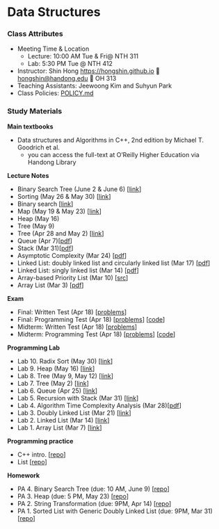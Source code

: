 # Data Structures #

### Class Attributes ###
* Meeting Time & Location
  - Lecture: 10:00 AM Tue & Fri@ NTH 311
  - Lab: 5:30 PM Tue @ NTH 412
* Instructor: Shin Hong https://hongshin.github.io :e-mail: hongshin@handong.edu :door: OH 313
* Teaching Assistants: Jeewoong Kim and Suhyun Park
* Class Policies: [POLICY.md](POLICY.md)

### Study Materials ###

**Main textbooks**
* Data structures and Algorithms in C++, 2nd edition  by Michael T. Goodrich et al.
    - you can access the full-text at O’Reilly Higher Education via Handong Library

**Lecture Notes**
* Binary Search Tree (June 2 & June 6) [[link](note/search-tree.pdf)]
* Sorting (May 26 & May 30) [[link](note/sorting.pdf)]
* Binary search [[link](https://github.com/hongshin/DataStructures/tree/binsearch/english_words)] 
* Map (May 19 & May 23) [[link](note/map.pdf)]
* Heap (May 16)
* Tree (May 9)
* Tree (Apr 28 and May 2) [[link](note/tree.pdf)]
* Queue (Apr 7)[[pdf](note/queue.pdf)]
* Stack (Mar 31)[[pdf](note/stack.pdf)]
* Asymptotic Complexity (Mar 24) [[pdf](note/asymptotic+complexity.pdf)]
* Linked List: doubly linked list and circularly linked list (Mar 17) [[pdf](note/linkedlist.pdf)]
* Linked List: singly linked list (Mar 14) [[pdf](note/linkedlist.pdf)]
* Array-based Priority List (Mar 10) [[src](https://github.com/hongshin/DataStructures/tree/list)]
* Array List (Mar 3) [[pdf](note/arraylist.pdf)]

**Exam**
* Final: Written Test (Apr 18) [[problems](note/final2.pdf)] 
* Final: Programming Test (Apr 18) [[problems](note/final1.pdf)] [[code](note/final.zip)]
* Midterm: Written Test (Apr 18) [[problems](note/midterm2.pdf)] 
* Midterm: Programming Test (Apr 18) [[problems](note/midterm1.pdf)] [[code](note/midterm.zip)]

**Programming Lab**
* Lab 10. Radix Sort (May 30) [[link](https://github.com/hongshin/DataStructures/tree/lab10)]
* Lab 9. Heap (May 16) [[link](https://github.com/hongshin/DataStructures/tree/lab9)]
* Lab 8. Tree (May 9, May 12) [[link](https://github.com/hongshin/DataStructures/tree/lab8)]
* Lab 7. Tree (May 2) [[link](https://github.com/hongshin/DataStructures/tree/lab7)]
* Lab 6. Queue (Apr 25) [[link](https://github.com/hongshin/DataStructures/tree/lab6)]
* Lab 5. Recursion with Stack (Mar 31) [[link](https://github.com/hongshin/DataStructures/tree/lab5)] 
* Lab 4. Algorithm Time Complexity Analysis (Mar 28)[[pdf](note/lab4.pdf)]
* Lab 3. Doubly Linked List (Mar 21) [[link](https://github.com/hongshin/DataStructures/tree/lab3)]
* Lab 2. Linked List (Mar 14) [[link](https://github.com/hongshin/DataStructures/tree/lab2)]
* Lab 1. Array List (Mar 7) [[link](https://github.com/hongshin/DataStructures/tree/lab1)]

**Programming practice**
- C++ intro. [[repo](https://github.com/hongshin/DataStructures/tree/cpp)]
- List [[repo](https://github.com/hongshin/DataStructures/tree/list)]

**Homework**
 - PA 4. Binary Search Tree (due: 10 AM, June 9) [[repo](https://github.com/hongshin/DataStructures/tree/pa4)]
 - PA 3. Heap (due: 5 PM, May 23) [[repo](https://github.com/hongshin/DataStructures/tree/pa3)]
 - PA 2. String Transformation (due: 9PM, Apr 14) [[repo](https://github.com/hongshin/DataStructures/tree/pa2)]
 - PA 1. Sorted List with Generic Doubly Linked List (due: 9PM, Mar 31) [[repo](https://github.com/hongshin/DataStructures/tree/pa1)]
